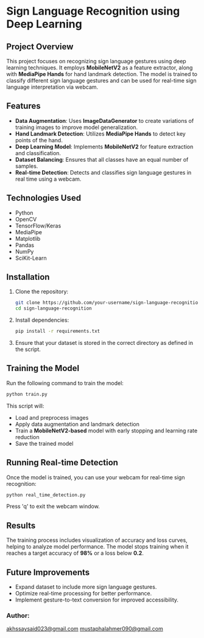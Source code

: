 # Sign Language Recognition using Deep Learning

## Project Overview
This project focuses on recognizing sign language gestures using deep learning techniques. It employs **MobileNetV2** as a feature extractor, along with **MediaPipe Hands** for hand landmark detection. The model is trained to classify different sign language gestures and can be used for real-time sign language interpretation via webcam.

## Features
- **Data Augmentation**: Uses **ImageDataGenerator** to create variations of training images to improve model generalization.
- **Hand Landmark Detection**: Utilizes **MediaPipe Hands** to detect key points of the hand.
- **Deep Learning Model**: Implements **MobileNetV2** for feature extraction and classification.
- **Dataset Balancing**: Ensures that all classes have an equal number of samples.
- **Real-time Detection**: Detects and classifies sign language gestures in real time using a webcam.

## Technologies Used
- Python
- OpenCV
- TensorFlow/Keras
- MediaPipe
- Matplotlib
- Pandas
- NumPy
- SciKit-Learn

## Installation
1. Clone the repository:
   ```sh
   git clone https://github.com/your-username/sign-language-recognition.git
   cd sign-language-recognition
   ```
2. Install dependencies:
   ```sh
   pip install -r requirements.txt
   ```
3. Ensure that your dataset is stored in the correct directory as defined in the script.

## Training the Model
Run the following command to train the model:
```sh
python train.py
```

This script will:
- Load and preprocess images
- Apply data augmentation and landmark detection
- Train a **MobileNetV2-based** model with early stopping and learning rate reduction
- Save the trained model

## Running Real-time Detection
Once the model is trained, you can use your webcam for real-time sign recognition:
```sh
python real_time_detection.py
```
Press 'q' to exit the webcam window.

## Results
The training process includes visualization of accuracy and loss curves, helping to analyze model performance. The model stops training when it reaches a target accuracy of **98%** or a loss below **0.2**.

## Future Improvements
- Expand dataset to include more sign language gestures.
- Optimize real-time processing for better performance.
- Implement gesture-to-text conversion for improved accessibility.

### Author:
 akhssaysaid023@gmail.com
 mustaphalahmer090@gmail.com

